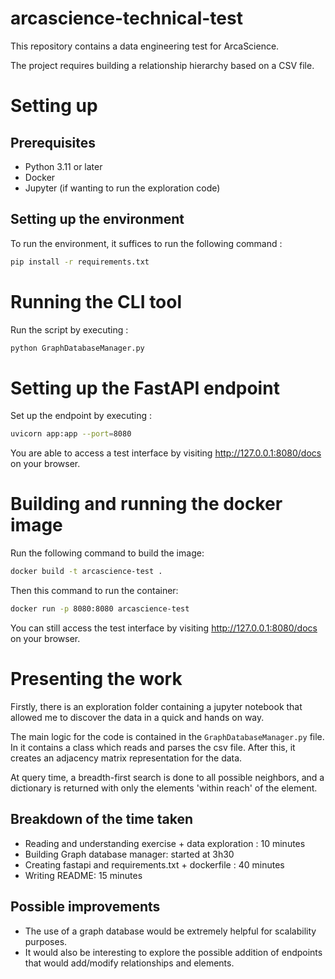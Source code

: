 # arcascience-technical-test
This repository contains a data engineering test for ArcaScience. 

The project requires building a relationship hierarchy based on a CSV file.



# Setting up 

## Prerequisites
- Python 3.11 or later
- Docker 
- Jupyter (if wanting to run the exploration code)

## Setting up the environment 

To run the environment, it suffices to run the following command : 

```bash
pip install -r requirements.txt 
```


# Running the CLI tool 

Run the script by executing : 

```bash
python GraphDatabaseManager.py
```

# Setting up the FastAPI endpoint 

Set up the endpoint by executing : 

```bash
uvicorn app:app --port=8080
```

You are able to access a test interface by visiting http://127.0.0.1:8080/docs on your browser. 


# Building and running the docker image 
Run the following command to build the image: 

```bash
docker build -t arcascience-test .
```
Then this command to run the container: 

```bash 
docker run -p 8080:8080 arcascience-test

```

You can still access the test interface by visiting http://127.0.0.1:8080/docs on your browser. 

# Presenting the work 
Firstly, there is an exploration folder containing a jupyter notebook that allowed me to discover the data in a quick 
and hands on way. 

The main logic for the code is contained in the `GraphDatabaseManager.py` file. In it contains a class which reads and parses the 
csv file. After this, it creates an adjacency matrix representation for the data. 

At query time, a breadth-first search is done to all possible neighbors, and a dictionary is returned with only the elements 'within reach' of the element.



## Breakdown of the time taken

- Reading and understanding exercise + data exploration : 10 minutes
- Building Graph database manager: started at 3h30
- Creating fastapi and requirements.txt + dockerfile : 40 minutes
- Writing README: 15 minutes

## Possible improvements 

- The use of a graph database would be extremely helpful for scalability purposes. 
- It would also be interesting to explore the possible addition of endpoints that would add/modify relationships and elements. 

